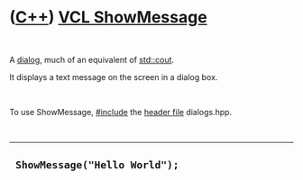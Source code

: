 



 

 

 

 

 

([C++](Cpp.htm)) [VCL ShowMessage](CppVclShowMessage.htm)
=========================================================

 

A [dialog](CppVclDialog.htm), much of an equivalent of
[std::cout](CppCout.htm).

It displays a text message on the screen in a dialog box.

 

To use ShowMessage, [\#include](CppInclude.htm) the [header
file](CppHeaderFile.htm) dialogs.hpp.

 

  --------------------------------
  ` ShowMessage("Hello World");`
  --------------------------------

 

 

 

 

 





 



